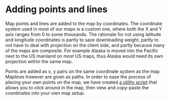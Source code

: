 Adding points and lines
===

Map points and lines are added to the map by coordinates. The coordinate system used in most of our maps is a custom one, where both the X and Y axis ranges from 0 to some thousands. The rationale for not using latitude and longitude coordinates is partly to save downloading weight, partly to not have to deal with projection on the client side, and partly because many of the maps are composite. For example Alaska is moved into the Pacific next to the US mainland on most US maps, thus Alaska would need its own projection within the same map. 

Points are added as x, y pairs on the same coordinate system as the map. Maplines however are given as paths. In order to ease the process of placing your own points on the map, we have created [a utility script](https://jsfiddle.net/gh/get/jquery/1.7.2/highslide-software/highcharts.com/tree/master/samples/maps/chart/events-click-getcoordinates/) that allows you to click around in the map, then view and copy-paste the coordinates into your own map setup.
